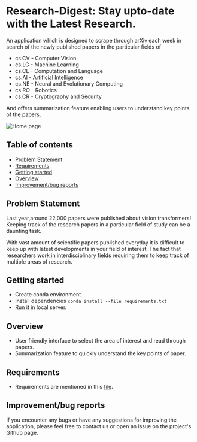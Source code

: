 # <b>Research-Digest</b>: Stay upto-date with the Latest Research.
An application which is designed to scrape through arXiv each week in search of the newly published papers in the particular fields of 
* cs.CV - Computer Vision
* cs.LG - Machine Learning 
* cs.CL - Computation and Language
* cs.AI - Artificial Intelligence 
* cs.NE - Neural and Evolutionary Computing
* cs.RO - Robotics 
* cs.CR - Cryptography and Security

And offers summarization feature enabling users to understand key points of the papers.

![Home page](files/video.gif)

## <b>Table of contents</b>
- [Problem Statement](#Problem-statement)
- [Requirements](#Requirements)
- [Getting started](#getting-started)
- [Overview](#Overview)
- [Improvement/bug reports](#improvement/bug-reports)

## <b>Problem Statement</b>
Last year,around 22,000 papers were published about vision transformers!
Keeping track of the research papers in a particular field of study can be a daunting task.

With vast amount of scientific papers published everyday it is difficult to keep up with latest developments in your field of interest.
The fact that researchers work in interdisciplinary fields  requiring them to keep track of multiple areas of research.

## <b>Getting started</b>
- Create conda environment
- Install dependencies ```conda install --file requirements.txt```
- Run it in local server.



## <b>Overview</b>
- User friendly interface to select the area of interest and read through papers.
- Summarization feature to quickly understand the key points of paper.

## <b>Requirements</b>
- Requirements are mentioned in this [file](requirements.txt).

## <b>Improvement/bug reports</b>
If you encounter any bugs or have any suggestions for improving the application, please feel free to contact us or open an issue on the project's Github page.




